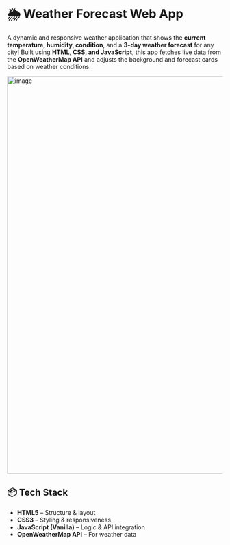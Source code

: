# 🌦️ Weather Forecast Web App

A dynamic and responsive weather application that shows the **current temperature, humidity, condition**, and a **3-day weather forecast** for any city! Built using **HTML, CSS, and JavaScript**, this app fetches live data from the **OpenWeatherMap API** and adjusts the background and forecast cards based on weather conditions.

<img width="940" height="929" alt="image" src="https://github.com/user-attachments/assets/efac668a-0363-421e-b76f-0fa0b85524e3" />

## 📦 Tech Stack

- **HTML5** – Structure & layout  
- **CSS3** – Styling & responsiveness  
- **JavaScript (Vanilla)** – Logic & API integration  
- **OpenWeatherMap API** – For weather data  

